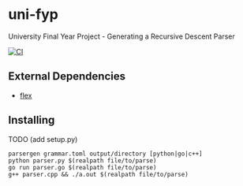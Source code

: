 # uni-fyp
University Final Year Project - Generating a Recursive Descent Parser

[![CI](https://github.com/jj-style/uni-fyp/actions/workflows/ci.yml/badge.svg)](https://github.com/jj-style/uni-fyp/actions/workflows/ci.yml)

## External Dependencies
- [flex](https://github.com/westes/flex)

## Installing
TODO (add setup.py)

```
parsergen grammar.toml output/directory [python|go|c++]
python parser.py $(realpath file/to/parse)
go run parser.go $(realpath file/to/parse)
g++ parser.cpp && ./a.out $(realpath file/to/parse)
```
